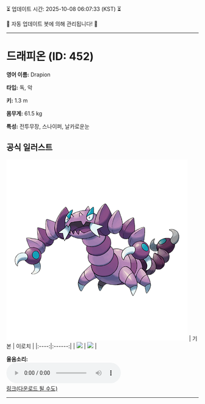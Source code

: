
⏳ 업데이트 시간: 2025-10-08 06:07:33 (KST) ⏳

🤖 자동 업데이트 봇에 의해 관리됩니다! 🤖

---

# 드래피온 (ID: 452)
**영어 이름:** Drapion

**타입:** 독, 악

**키:** 1.3 m

**몸무게:** 61.5 kg

**특성:** 전투무장, 스나이퍼, 날카로운눈

## 공식 일러스트
![](https://raw.githubusercontent.com/PokeAPI/sprites/master/sprites/pokemon/other/official-artwork/452.png)
| 기본 | 이로치 |
|:----:|:------:|
| <img src="http://play.pokemonshowdown.com/sprites/ani/drapion.gif" width="200"> | <img src="http://play.pokemonshowdown.com/sprites/ani-shiny/drapion.gif" width="200"> |

**울음소리:**<br><audio controls src="https://raw.githubusercontent.com/PokeAPI/cries/main/cries/pokemon/latest/452.ogg"></audio><br> [링크(다운로드 될 수도)](https://raw.githubusercontent.com/PokeAPI/cries/main/cries/pokemon/latest/452.ogg)


---
